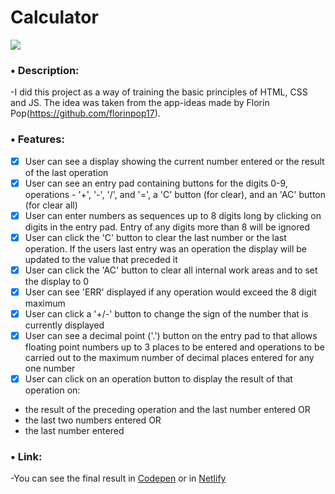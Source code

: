 # Calculator

<img src= "https://i.imgur.com/Kow7zvD.png">

### • Description: 

-I did this project as a way of training the basic principles of HTML, CSS and JS. The idea was taken from the app-ideas made by Florin Pop(https://github.com/florinpop17).

### • Features: 

- [x] User can see a display showing the current number entered or the result of the last operation
- [x] User can see an entry pad containing buttons for the digits 0-9, operations - '+', '-', '/', and '=', a 'C' button (for clear), and an 'AC' button (for clear all)
- [x] User can enter numbers as sequences up to 8 digits long by clicking on digits in the entry pad. Entry of any digits more than 8 will be ignored
- [x] User can click the 'C' button to clear the last number or the last operation. If the users last entry was an operation the display will be updated to the value that preceded it
- [x] User can click the 'AC' button to clear all internal work areas and to set the display to 0
- [x] User can see 'ERR' displayed if any operation would exceed the 8 digit maximum
- [x] User can click a '+/-' button to change the sign of the number that is currently displayed
- [x] User can see a decimal point ('.') button on the entry pad to that allows floating point numbers up to 3 places to be entered and operations to be carried out to the maximum number of decimal places entered for any one number
- [x] User can click on an operation button to display the result of that operation on:
 * the result of the preceding operation and the last number entered OR
 * the last two numbers entered OR
 * the last number entered

### • Link:

-You can see the final result in [Codepen](https://codepen.io/freitagfelipe/pen/KKaozgb) or in [Netlify](https://aces-calculator.netlify.app)